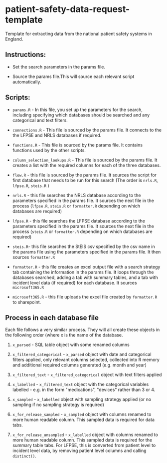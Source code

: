 # patient-safety-data-request-template

Template for extracting data from the national patient safety systems in England.

## Instructions: 

-    Set the search parameters in the params file.

-    Source the params file.This will source each relevant script automatically.

## Scripts:

-   `params.R` - In this file, you set up the parameters for the search, including specifying which databases should be searched and any categorical and text filters.

-   `connections.R` - This file is sourced by the params file. It connects to the the LFPSE and NRLS databases if required.

-   `functions.R`  - This file is sourced by the params file. It contains functions used by the other scripts.

-   `column_selection_lookups.R` - This file is sourced by the params file. It creates a list with the required columns for each of the three databases.

-   `flow.R`  - this file is sourced by the params file. It sources the script for first database that needs to be run for this search (The order is `nrls.R`, `lfpse.R`, `steis.R` )

-   `nrls.R` - this file searches the NRLS database according to the parameters specified in the params file. It sources the next file in the process (`lfpse.R`, `steis.R` or `formatter.R` depending on which databases are required)

-   `lfpse.R` - this file searches the LFPSE database according to the parameters specified in the params file. It sources the next file in the process (`steis.R` or `formatter.R` depending on which databases are required)

-   `steis.R`- this file searches the StEIS csv specified by the csv name in the params file using the parameters specified in the params file. It then sources `formatter.R`

-   `formatter.R` - this file creates an excel output file with a search strategy tab containing the information in the params file. It loops through the databases searched, adding a tab with summary tables, and a tab with incident level data (if required) for each database. It sources `microsoft365.R`

-   `microsoft365.R` - this file uploads the excel file created by `formatter.R` to sharepoint.

## Process in each database file

Each file follows a very similar process. They will all create these objects in the following order (where x is the name of the database.

1.   `x_parsed` - SQL table object with some renamed columns

2.  `x_filtered_categorical` - `x_parsed` object with date and categorical filters applied, only relevant columns selected, collected into R memory and additional required columns generated (e.g. month and year)

3.  `x_filtered_text` - `x_filtered_categorical` object with text filters applied

4.  `x_labelled` - `x_filtered_text` object with the categorical variables labelled - e.g. in the form "medications", "devices" rather than 3 or 4.

5.  `x_sampled`  - `x_labelled` object with sampling strategy applied (or no sampling if no sampling strategy is required)

6.  `x_for_release_sampled` - `x_sampled` object with columns renamed to more human readable column. This sampled data is required for data tabs.

7.  `x_for_release_unsampled` - `x_labelled` object with columns renamed to more human readable column. This sampled data is required for the summary table tabs. For LFPSE, this is converted from patient level to incident level data, by removing patient level columns and calling `distinct()`.
